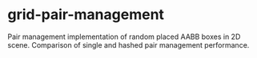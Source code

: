# grid-pair-management
Pair management implementation of random placed AABB boxes in 2D scene. Comparison of single and hashed pair management performance.
